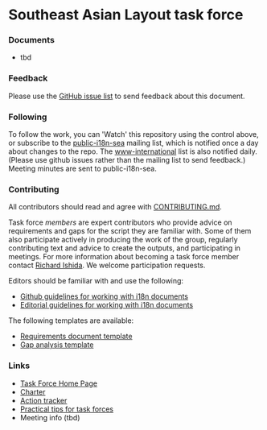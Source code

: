 # Southeast Asian Layout task force


### Documents
- tbd

### Feedback
Please use the [GitHub issue list](https://github.com/w3c/iip/issues) to send feedback about this document.

### Following
To follow the work, you can 'Watch' this repository using the control above, or subscribe to the [public-i18n-sea](https://lists.w3.org/Archives/Public/public-i18n-sea/) mailing list, which is notified once a day about changes to the repo. The [www-international](https://lists.w3.org/Archives/Public/www-international/) list is also notified daily. (Please use github issues rather than the mailing list to send feedback.) Meeting minutes are sent to public-i18n-sea.

### Contributing

All contributors should read and agree with [CONTRIBUTING.md](CONTRIBUTING.md).

Task force _members_ are expert contributors who provide advice on requirements and gaps for the script they are familiar with. Some of them also participate actively in producing the work of the group, regularly contributing text and advice to create the outputs, and participating in meetings. For more information about becoming a task force member contact [Richard Ishida](mailto:ishida@w3.org). We welcome participation requests.

Editors should be familiar with and use the following:

- [Github guidelines for working with i18n documents](http://w3c.github.io/i18n-activity/guidelines/github)
- [Editorial guidelines for working with i18n documents](http://w3c.github.io/i18n-activity/guidelines/editing)

The following templates are available:
- [Requirements document template](https://w3c.github.io/iip/templates/lreq_doc/)
- [Gap analysis template](https://w3c.github.io/iip/templates/gap-analysis)


### Links
- [Task Force Home Page](https://w3c.github.io/sealreq/homepage/)
- [Charter](http://w3c.github.io/sealreq/charter/)
- [Action tracker](https://www.w3.org/International/groups/sea-layout/track/actions/open)
- [Practical tips for task forces](https://w3c.github.io/i18n-activity/guidelines/process.html)
- Meeting info (tbd)
